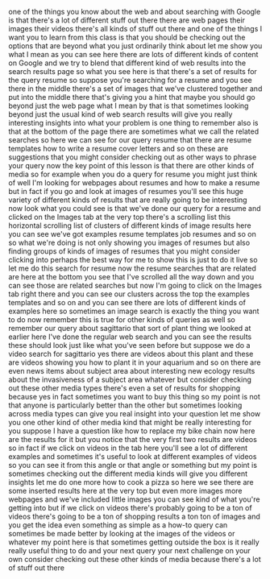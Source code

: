 one of the things you know about the web
and about searching with Google is that
there's a lot of different stuff out
there there are web pages their images
their videos there's all kinds of stuff
out there and one of the things I want
you to learn from this class is that you
should be checking out the options that
are beyond what you just ordinarily
think about let me show you what I mean
as you can see here there are lots of
different kinds of content on Google and
we try to blend that different kind of
web results into the search results page
so what you see here is that there's a
set of results for the query resume so
suppose you're searching for a resume
and you see there in the middle there's
a set of images that we've clustered
together and put into the middle there
that's giving you a hint that maybe you
should go beyond just the web page what
I mean by that is that sometimes looking
beyond just the usual kind of web search
results will give you really interesting
insights into what your problem is one
thing to remember also is that at the
bottom of the page there are sometimes
what we call the related searches so
here we can see for our query resume
that there are resume templates how to
write a resume cover letters and so on
these are suggestions that you might
consider checking out as other ways to
phrase your query now the key point of
this lesson is that there are other
kinds of media so for example when you
do a query for resume you might just
think of well I'm looking for webpages
about resumes and how to make a resume
but in fact if you go and look at images
of resumes you'll see this huge variety
of different kinds of results that are
really going to be interesting now look
what you could see is that we've done
our query for a resume and clicked on
the Images tab at the very top there's a
scrolling list this horizontal scrolling
list of clusters of different kinds of
image results here you can see we've got
examples resume templates job resumes
and so on so what we're doing is not
only showing you images of resumes but
also finding groups
of kinds of images of resumes that you
might consider clicking into perhaps the
best way for me to show this is just to
do it live so let me do this search for
resume now the resume searches that are
related are here at the bottom you see
that I've scrolled all the way down and
you can see those are related searches
but now I'm going to click on the Images
tab right there and you can see our
clusters across the top the examples
templates and so on and you can see
there are lots of different kinds of
examples here so sometimes an image
search is exactly the thing you want to
do now remember this is true for other
kinds of queries as well so remember our
query about sagittario that sort of
plant thing we looked at earlier here
I've done the regular web search and you
can see the results these should look
just like what you've seen before but
suppose we do a video search for
sagittario yes there are videos about
this plant and these are videos showing
you how to plant it in your aquarium and
so on
there are even news items about subject
area about interesting new ecology
results about the invasiveness of a
subject area whatever but consider
checking out these other media types
there's even a set of results for
shopping because yes in fact sometimes
you want to buy this thing so my point
is not that anyone is particularly
better than the other but sometimes
looking across media types can give you
real insight into your question let me
show you one other kind of other media
kind that might be really interesting
for you suppose I have a question like
how to replace my bike chain now here
are the results for it but you notice
that the very first two results are
videos so in fact if we click on videos
in the tab here you'll see a lot of
different examples and sometimes it's
useful to look at different examples of
videos so you can see it from this angle
or that angle or something but my point
is sometimes checking out the different
media kinds will give you different
insights let me do one more
how to cook a pizza so here we see there
are some inserted results here at the
very top but even more images more
webpages and we've included little
images you can see kind of what you're
getting into but if we click on videos
there's probably going to be a ton of
videos there's going to be a ton of
shopping results a ton ton of images and
you get the idea even something as
simple as a how-to query can sometimes
be made better by looking at the images
of the videos or whatever my point here
is that sometimes getting outside the
box is it really really useful thing to
do and your next query your next
challenge on your own consider checking
out these other kinds of media because
there's a lot of stuff out there
